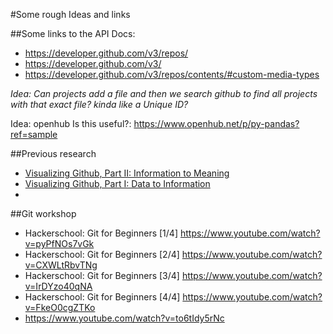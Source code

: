 #Some rough Ideas and links

##Some links to the API Docs:

* https://developer.github.com/v3/repos/
* https://developer.github.com/v3/
* https://developer.github.com/v3/repos/contents/#custom-media-types


*Idea: Can projects add a file and then we search github to find all projects with that exact file? kinda like a Unique ID?*

Idea: openhub Is this useful?: https://www.openhub.net/p/py-pandas?ref=sample

##Previous research
* [Visualizing Github, Part II: Information to Meaning](https://www.youtube.com/watch?v=C_J4_n5eC8c)
* [Visualizing Github, Part I: Data to Information](https://www.youtube.com/watch?v=VpTPAJ0rvq8)
* 
##Git workshop
* Hackerschool: Git for Beginners [1/4] https://www.youtube.com/watch?v=pyPfNOs7vGk
* Hackerschool: Git for Beginners [2/4] https://www.youtube.com/watch?v=CXWLtRbvTNg
* Hackerschool: Git for Beginners [3/4] https://www.youtube.com/watch?v=IrDYzo40qNA
* Hackerschool: Git for Beginners [4/4] https://www.youtube.com/watch?v=FkeO0cgZTKo
* https://www.youtube.com/watch?v=to6tIdy5rNc

